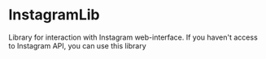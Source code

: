 # InstagramLib
Library for interaction with Instagram web-interface. If you haven't access to Instagram API, you can use this library
